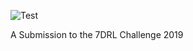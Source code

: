 
![Test](https://user-images.githubusercontent.com/10299514/156284677-b1ab397d-12eb-4f1d-8c2f-2a50458b652e.png)

A Submission to the 7DRL Challenge 2019
